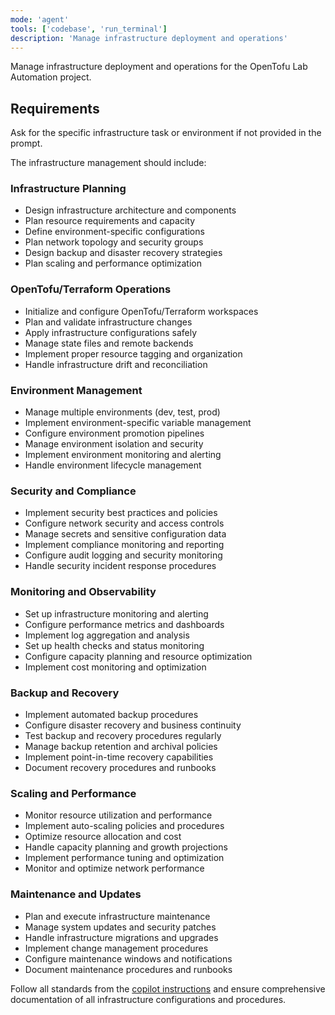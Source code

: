 ```yaml
---
mode: 'agent'
tools: ['codebase', 'run_terminal']
description: 'Manage infrastructure deployment and operations'
---
```


Manage infrastructure deployment and operations for the OpenTofu Lab Automation project.

## Requirements
Ask for the specific infrastructure task or environment if not provided in the prompt.

The infrastructure management should include:

### Infrastructure Planning
- Design infrastructure architecture and components
- Plan resource requirements and capacity
- Define environment-specific configurations
- Plan network topology and security groups
- Design backup and disaster recovery strategies
- Plan scaling and performance optimization

### OpenTofu/Terraform Operations
- Initialize and configure OpenTofu/Terraform workspaces
- Plan and validate infrastructure changes
- Apply infrastructure configurations safely
- Manage state files and remote backends
- Implement proper resource tagging and organization
- Handle infrastructure drift and reconciliation

### Environment Management
- Manage multiple environments (dev, test, prod)
- Implement environment-specific variable management
- Configure environment promotion pipelines
- Manage environment isolation and security
- Implement environment monitoring and alerting
- Handle environment lifecycle management

### Security and Compliance
- Implement security best practices and policies
- Configure network security and access controls
- Manage secrets and sensitive configuration data
- Implement compliance monitoring and reporting
- Configure audit logging and security monitoring
- Handle security incident response procedures

### Monitoring and Observability
- Set up infrastructure monitoring and alerting
- Configure performance metrics and dashboards
- Implement log aggregation and analysis
- Set up health checks and status monitoring
- Configure capacity planning and resource optimization
- Implement cost monitoring and optimization

### Backup and Recovery
- Implement automated backup procedures
- Configure disaster recovery and business continuity
- Test backup and recovery procedures regularly
- Manage backup retention and archival policies
- Implement point-in-time recovery capabilities
- Document recovery procedures and runbooks

### Scaling and Performance
- Monitor resource utilization and performance
- Implement auto-scaling policies and procedures
- Optimize resource allocation and cost
- Handle capacity planning and growth projections
- Implement performance tuning and optimization
- Monitor and optimize network performance

### Maintenance and Updates
- Plan and execute infrastructure maintenance
- Manage system updates and security patches
- Handle infrastructure migrations and upgrades
- Implement change management procedures
- Configure maintenance windows and notifications
- Document maintenance procedures and runbooks

Follow all standards from the [copilot instructions](../.github/copilot-instructions.md) and ensure comprehensive documentation of all infrastructure configurations and procedures.
